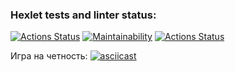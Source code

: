 ### Hexlet tests and linter status:
[![Actions Status](https://github.com/Timurkazan99/frontend-project-lvl1/workflows/hexlet-check/badge.svg)](https://github.com/Timurkazan99/frontend-project-lvl1/actions)
[![Maintainability](https://api.codeclimate.com/v1/badges/00578d3c3a4378184f3a/maintainability)](https://codeclimate.com/github/Timurkazan99/frontend-project-lvl1/maintainability)
[![Actions Status](https://github.com/Timurkazan99/frontend-project-lvl1/workflows/hexlet-check/badge.svg)](https://github.com/Timurkazan99/frontend-project-lvl1/actions/workflows/linter.yml)

Игра на четность:
[![asciicast](https://asciinema.org/a/EmNc3yLSF6bEOXaBzjnBi0C6A.svg)](https://asciinema.org/a/EmNc3yLSF6bEOXaBzjnBi0C6A)
